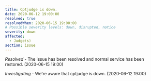 ```yaml
---
title: Cptjudge is down.
date: 2020-06-12 19:00:00
resolved: true
resolvedWhen: 2020-06-15 19:00:00
# Possible severity levels: down, disrupted, notice
severity: down
affected:
  - Judge(s)
section: issue
---
```


*Resolved* - The issue has been resolved and normal service has been restored. (2020-06-15 19:00)

*Investigating* - We're aware that cptjudge is down. (2020-06-12 19:00)
